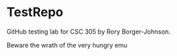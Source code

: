 # TestRepo
GitHub testing lab for CSC 305 by Rory Borger-Johnson.

Beware the wrath of the very hungry emu
